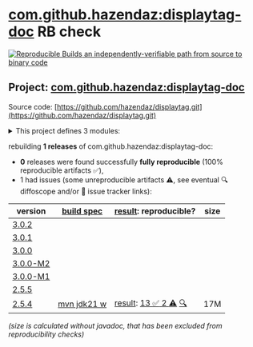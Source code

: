 [com.github.hazendaz:displaytag-doc](https://central.sonatype.com/artifact/com.github.hazendaz/displaytag-doc/versions) RB check
=======

[![Reproducible Builds](https://reproducible-builds.org/images/logos/rb.svg) an independently-verifiable path from source to binary code](https://reproducible-builds.org/)

## Project: [com.github.hazendaz:displaytag-doc](https://central.sonatype.com/artifact/com.github.hazendaz/displaytag-doc/versions)

Source code: [https://github.com/hazendaz/displaytag.git](https://github.com/hazendaz/displaytag.git)

<details><summary>This project defines 3 modules:</summary>

* [com.github.hazendaz:displaytag](https://central.sonatype.com/artifact/com.github.hazendaz/displaytag/2.5.4)
* [com.github.hazendaz:displaytag-doc](https://central.sonatype.com/artifact/com.github.hazendaz/displaytag-doc/2.5.4)
* [com.github.hazendaz:displaytag-examples](https://central.sonatype.com/artifact/com.github.hazendaz/displaytag-examples/2.5.4)
</details>

rebuilding **1 releases** of com.github.hazendaz:displaytag-doc:
- **0** releases were found successfully **fully reproducible** (100% reproducible artifacts :white_check_mark:),
- 1 had issues (some unreproducible artifacts :warning:, see eventual :mag: diffoscope and/or :memo: issue tracker links):

| version | [build spec](/BUILDSPEC.md) | [result](https://reproducible-builds.org/docs/jvm/): reproducible? | size |
| -- | --------- | ------ | -- |
| [3.0.2](https://central.sonatype.com/artifact/com.github.hazendaz/displaytag-doc/3.0.2/pom) | | | |
| [3.0.1](https://central.sonatype.com/artifact/com.github.hazendaz/displaytag-doc/3.0.1/pom) | | | |
| [3.0.0](https://central.sonatype.com/artifact/com.github.hazendaz/displaytag-doc/3.0.0/pom) | | | |
| [3.0.0-M2](https://central.sonatype.com/artifact/com.github.hazendaz/displaytag-doc/3.0.0-M2/pom) | | | |
| [3.0.0-M1](https://central.sonatype.com/artifact/com.github.hazendaz/displaytag-doc/3.0.0-M1/pom) | | | |
| [2.5.5](https://central.sonatype.com/artifact/com.github.hazendaz/displaytag-doc/2.5.5/pom) | | | |
| [2.5.4](https://central.sonatype.com/artifact/com.github.hazendaz/displaytag-doc/2.5.4/pom) | [mvn jdk21 w](displaytag-doc-2.5.4.buildspec) | [result](displaytag-doc-2.5.4.buildinfo): [13 :white_check_mark:  2 :warning:](displaytag-doc-2.5.4.buildcompare) [:mag:](displaytag-doc-2.5.4.diffoscope) | 17M |

<i>(size is calculated without javadoc, that has been excluded from reproducibility checks)</i>
